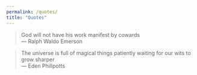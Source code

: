 ```yaml
---
permalink: /quotes/
title: "Quotes"
---
```


> God will not have his work manifest by cowards  
— Ralph Waldo Emerson

> The universe is full of magical things patiently waiting for our wits to grow sharper  
— Eden Phillpotts

<!-- > At the end of your days, your life will have been what you have paid attention to
>
    - William James

> Watch your thoughts, they become your words; watch your words, they become your actions; watch your actions, they become your habits; watch your habits, they become your character; watch your character, it becomes your destiny.
>
    - Lao Tzu

> The definition of hell is: Your last day on Earth, the person you became meets the person you could have become.
>
    - Dan Sullivan

> If you cannot explain something in simple terms, you don't understand it.
>
    - Richard Feynman

> Nothing that is worth doing can be achieved in our lifetime; therefore we must be saved by hope.
Nothing which is true or beautiful or good makes complete sense in any immediate context of history; therefore we must be saved by faith.
Nothing we do, however virtuous, can be accomplished alone; therefore we must be saved by love.
No virtuous act is quite as virtuous from the standpoint of our friend or foe as it is from our standpoint. Therefore we must be saved by the final form of love which is forgiveness.
>
    - Reinhold Niebuhr -->

